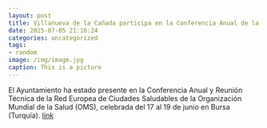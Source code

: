 ```yaml
---
layout: post
title: Villanueva de la Cañada participa en la Conferencia Anual de la Red Europea de Ciudades Saludables de la OMS en Bursa (Turquía)
date: 2025-07-05 21:16:24
categories: uncategorized
tags:
- random
image: /img/image.jpg
caption: This is a picture
---
```

El Ayuntamiento ha estado presente en la Conferencia Anual y Reunión Técnica de la Red Europea de Ciudades Saludables de la Organización Mundial de la Salud (OMS), celebrada del 17 al 19 de junio en Bursa (Turquía).   [link](https://www.ayto-villacanada.es/noticias/villanueva-de-la-canada-participa-en-la-conferencia-anual-de-la-red-europea-de-ciudades-saludables-de-la-oms-en-bursa-turquia/)
